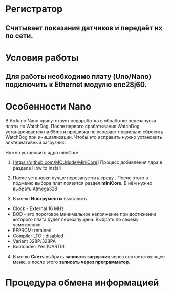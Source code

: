 # Регистратор
## Считывает показания датчиков и передаёт их по сети.

# Условия работы
## Для работы необходимо плату **(Uno/Nano)** подключить к Ethernet модулю **enc28j60**.

# Особенности Nano
В Arduino Nano присутствует недоработка в обработке перезапуска платы по WatchDog. После первого срабатывания WatchDog устанавливается на 65ms и прошивка не успевает правильно сбросить WatchDog при инициализации. 
Чтобы это исправить нужно установить альтернативный загрузчик:

Нужно установить ядро miniCore
1. [https://github.com/MCUdude/MiniCore]
Процесс добавления ядра в разделе How to Install

2. После установки лучше перезапустить среду . После этого в подменю выбора плат появится раздел **miniCore**. В нём нужно выбрать Atmega328

3. В меню **Инструменты** выставить 
- Clock - External 16 MHz
- BOD - это пороговое минимальное напряжение при достижении которого плата будет перезапущена. Выбрать по своему усмотрению
- EEPROM: retained
- Compiler LTO : disabled  
- Variant 328P/328PA
- Bootoader: Yes (UART0)
4. В меню **Скетч** выбрать **записать загрузчик** через соответствующее меню, а после этого **записать через программатор**.

# Процедура обмена информацией

